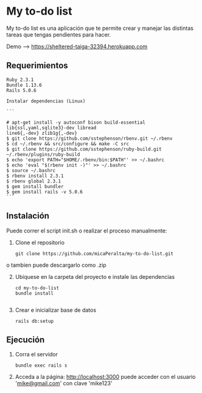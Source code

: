 # My to-do list

My to-do list es una aplicación que te permite crear y manejar las distintas tareas que tengas pendientes para hacer.
		
Demo --> https://sheltered-taiga-32394.herokuapp.com

## Requerimientos

	Ruby 2.3.1	
	Bundle 1.13.6
	Rails 5.0.6

	Instalar dependencias (Linux) 
	
	```

	# apt-get install -y autoconf bison build-essential lib{ssl,yaml,sqlite3}-dev libread
	line6{,-dev} zlib1g{,-dev}
	$ git clone https://github.com/sstephenson/rbenv.git ~/.rbenv
	$ cd ~/.rbenv && src/configure && make -C src
	$ git clone https://github.com/sstephenson/ruby-build.git ~/.rbenv/plugins/ruby-build
	$ echo 'export PATH="$HOME/.rbenv/bin:$PATH"' >> ~/.bashrc
	$ echo 'eval "$(rbenv init -)"' >> ~/.bashrc
	$ source ~/.bashrc
	$ rbenv install 2.3.1
	$ rbenv global 2.3.1
	$ gem install bundler
	$ gem install rails -v 5.0.6
	```
	
  
## Instalación 

Puede correr el script init.sh o realizar el proceso manualmente:

 1. Clone el repositorio 

	 ```	
	 git clone https://github.com/micaPeralta/my-to-do-list.git

	 ```  
 o tambien puede descargarlo como .zip

2. Ubíquese  en la carpeta del proyecto e instale las dependencias
 
	 ```
	 cd my-to-do-list
	 bundle install 


3. Crear e inicializar  base de datos 

	 ```
	 rails db:setup

	 ```


## Ejecución

1. Corra el servidor

	```
	bundle exec rails s

	```
2. Acceda a la página:  [http://localhost:3000](http://localhost:3000) puede acceder con el usuario 'mike@gmail.com' con clave 'mike123'